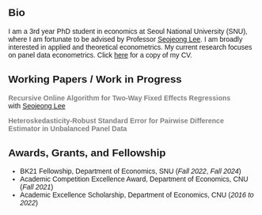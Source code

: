<style>
  body {
    font-family: Arial, sans-serif;
  }
</style>

## Bio
I am a 3rd year PhD student in economics at Seoul National University (SNU), where I am fortunate to be advised by Professor [Seojeong Lee](https://sites.google.com/site/misspecifiedjay/). I am broadly interested in applied and theoretical econometrics. My current research focuses on panel data econometrics. Click [here](https://drive.google.com/file/d/1QgjoV65MqvTNHmhO82AL7BJJ72KxK_q3/view?usp=share_link) for a copy of my CV.

## Working Papers / Work in Progress

**<span style="color: gray;">Recursive Online Algorithm for Two-Way Fixed Effects Regressions</span>**  
with 
<a href="https://sites.google.com/site/misspecifiedjay/">Seojeong Lee</a><br />

**<span style="color: gray;">Heteroskedasticity-Robust Standard Error for Pairwise Difference Estimator in Unbalanced Panel Data</span>**

## Awards, Grants, and Fellowship
- BK21 Fellowship, Department of Economics, SNU (_Fall 2022_, _Fall 2024_)
- Academic Competition Excellence Award, Department of Economics, CNU (_Fall 2021_)
- Academic Excellence Scholarship, Department of Economics, CNU (_2016 to 2022_)
